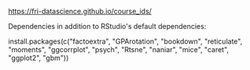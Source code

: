 https://fri-datascience.github.io/course_ids/


Dependencies in addition to RStudio's default dependencies:

  install.packages(c("factoextra", "GPArotation", "bookdown", "reticulate", "moments", "ggcorrplot", "psych", "Rtsne", "naniar", "mice", "caret", "ggplot2", "gbm"))

